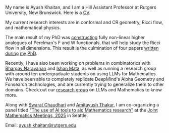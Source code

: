My name is Ayush Khaitan, and I am a Hill Assistant Professor at Rutgers University, New Brunswick. Here is a [CV](CV.pdf). 

My current research interests are in conformal and CR geometry, Ricci flow, and mathematical physics. 

The main result of my PhD was [constructing](https://arxiv.org/pdf/2308.02061) fully non-linear higher analogues of Perelman's F and W functionals, that will help study the Ricci flow in all dimensions. This result is the culmination of four papers [written](https://arxiv.org/abs/2202.11153) [during](https://arxiv.org/pdf/2203.04719) [my](https://arxiv.org/pdf/2205.06018) [PhD](https://arxiv.org/pdf/2308.02061). 

Recently, I have also been working on problems in combinatorics with [Bhargav Narayanan](https://sites.math.rutgers.edu/~narayanan/) and [Ishan Mata](https://sites.google.com/site/ishanmata), as well as running a research group with around ten undergraduate students on using LLMs for Mathematics. We have been able to completely replicate DeepMind's Alpha Geometry and Funsearch technologies, and are currently trying to generalize them to other domains. Check out our [research group](llmath.html) on LLMs and Mathematics to know more. 

Along with [Swarat Chaudhari](https://www.cs.utexas.edu/~swarat/) and [Amitayush Thakur](https://amit9oct.github.io), I am co-organizing a panel titled ["The use of AI tools to aid Mathematics research"](https://ayushkhaitanrutgers.github.io/ai-tools-jmm) at the [Joint Mathematics Meetings, 2025](https://jointmathematicsmeetings.org/jmm) in Seattle. 

Email: ayush.khaitan@rutgers.edu
